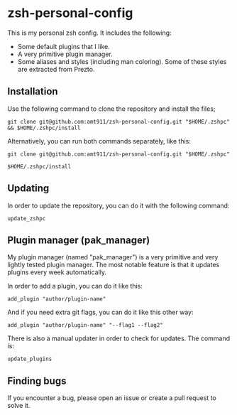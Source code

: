 # zsh-personal-config

This is my personal zsh config. It includes the following:

- Some default plugins that I like.
- A very primitive plugin manager.
- Some aliases and styles (including man coloring). Some of these styles are extracted from Prezto.

## Installation

Use the following command to clone the repository and install the files;

```console
git clone git@github.com:amt911/zsh-personal-config.git "$HOME/.zshpc" && $HOME/.zshpc/install
```

Alternatively, you can run both commands separately, like this:

```console
git clone git@github.com:amt911/zsh-personal-config.git "$HOME/.zshpc"
```

```console
$HOME/.zshpc/install
```

## Updating

In order to update the repository, you can do it with the following command:

```console
update_zshpc
```

## Plugin manager (pak_manager)

My plugin manager (named "pak_manager") is a very primitive and very lightly tested plugin manager. The most notable feature is that it updates plugins every week automatically.

In order to add a plugin, you can do it like this:

```
add_plugin "author/plugin-name"
```

And if you need extra git flags, you can do it like this other way:

```
add_plugin "author/plugin-name" "--flag1 --flag2"
```

There is also a manual updater in order to check for updates. The command is:

```console
update_plugins
```


## Finding bugs

If you encounter a bug, please open an issue or create a pull request to solve it.
